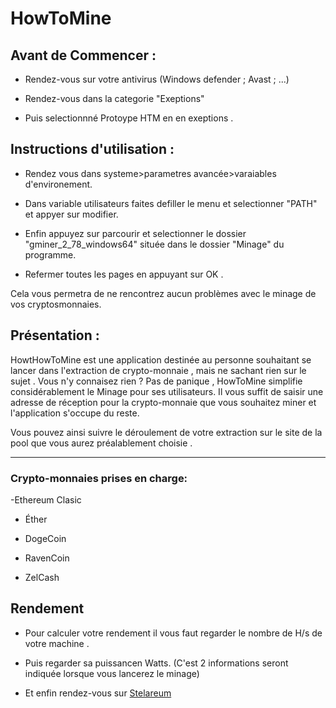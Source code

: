 # HowToMine

## Avant de Commencer :

- Rendez-vous sur votre antivirus (Windows defender ; Avast ; ...) 

- Rendez-vous dans la categorie "Exeptions"

- Puis selectionnné Protoype HTM en en exeptions . 

## Instructions d'utilisation : 

- Rendez vous dans systeme>parametres avancée>varaiables d'environement.

- Dans variable utilisateurs faites defiller le menu et selectionner  "PATH"  et appyer sur modifier.

- Enfin appuyez sur parcourir et selectionner le dossier "gminer_2_78_windows64" située dans le dossier "Minage" du programme.

- Refermer toutes les pages en appuyant sur OK .

Cela vous permetra de ne rencontrez aucun problèmes avec le minage de vos cryptosmonnaies.

## Présentation :

HowtHowToMine est une application destinée au  personne souhaitant se lancer dans l'extraction de crypto-monnaie , 
mais ne sachant rien sur le sujet .
Vous n'y connaisez rien ?
Pas de panique ,
HowToMine simplifie considérablement le Minage pour ses utilisateurs.
Il vous suffit de saisir une adresse de réception pour la crypto-monnaie que vous souhaitez miner 
et l'application s'occupe du reste.

Vous pouvez ainsi suivre le déroulement de votre extraction sur le site de la pool que vous aurez préalablement choisie .

---

### Crypto-monnaies prises en charge:
-Ethereum Clasic 

- Éther 

- DogeCoin

- RavenCoin

- ZelCash 


## Rendement

 - Pour calculer votre rendement il vous faut regarder le nombre de H/s de votre machine .
 - Puis regarder sa puissancen Watts.
 (C'est 2 informations seront indiquée lorsque vous lancerez le minage)
 
 - Et enfin rendez-vous sur [Stelareum](https://www.stelareum.io/mining/profit.html)
 

